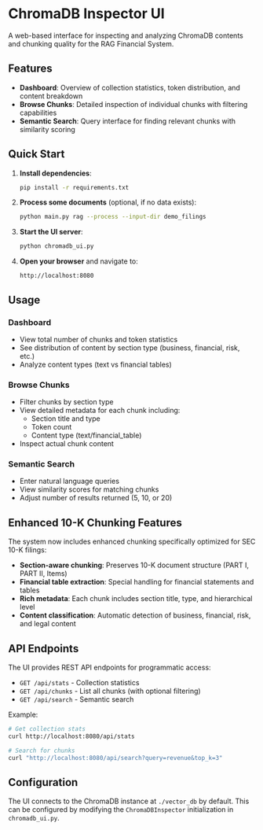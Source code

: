 # ChromaDB Inspector UI

A web-based interface for inspecting and analyzing ChromaDB contents and chunking quality for the RAG Financial System.

## Features

- **Dashboard**: Overview of collection statistics, token distribution, and content breakdown
- **Browse Chunks**: Detailed inspection of individual chunks with filtering capabilities
- **Semantic Search**: Query interface for finding relevant chunks with similarity scoring

## Quick Start

1. **Install dependencies**:
   ```bash
   pip install -r requirements.txt
   ```

2. **Process some documents** (optional, if no data exists):
   ```bash
   python main.py rag --process --input-dir demo_filings
   ```

3. **Start the UI server**:
   ```bash
   python chromadb_ui.py
   ```

4. **Open your browser** and navigate to:
   ```
   http://localhost:8080
   ```

## Usage

### Dashboard
- View total number of chunks and token statistics
- See distribution of content by section type (business, financial, risk, etc.)
- Analyze content types (text vs financial tables)

### Browse Chunks
- Filter chunks by section type
- View detailed metadata for each chunk including:
  - Section title and type
  - Token count
  - Content type (text/financial_table)
- Inspect actual chunk content

### Semantic Search
- Enter natural language queries
- View similarity scores for matching chunks
- Adjust number of results returned (5, 10, or 20)

## Enhanced 10-K Chunking Features

The system now includes enhanced chunking specifically optimized for SEC 10-K filings:

- **Section-aware chunking**: Preserves 10-K document structure (PART I, PART II, Items)
- **Financial table extraction**: Special handling for financial statements and tables
- **Rich metadata**: Each chunk includes section title, type, and hierarchical level
- **Content classification**: Automatic detection of business, financial, risk, and legal content

## API Endpoints

The UI provides REST API endpoints for programmatic access:

- `GET /api/stats` - Collection statistics
- `GET /api/chunks` - List all chunks (with optional filtering)
- `GET /api/search` - Semantic search

Example:
```bash
# Get collection stats
curl http://localhost:8080/api/stats

# Search for chunks
curl "http://localhost:8080/api/search?query=revenue&top_k=3"
```

## Configuration

The UI connects to the ChromaDB instance at `./vector_db` by default. This can be configured by modifying the `ChromaDBInspector` initialization in `chromadb_ui.py`.